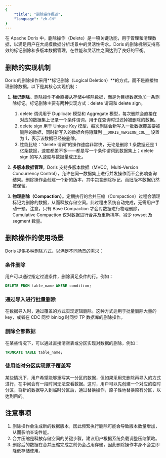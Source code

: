 ```yaml
---
{
    "title": "删除操作概述",
    "language": "zh-CN"
}
---
```


<!-- 
Licensed to the Apache Software Foundation (ASF) under one
or more contributor license agreements.  See the NOTICE file
distributed with this work for additional information
regarding copyright ownership.  The ASF licenses this file
to you under the Apache License, Version 2.0 (the
"License"); you may not use this file except in compliance
with the License.  You may obtain a copy of the License at

  http://www.apache.org/licenses/LICENSE-2.0

Unless required by applicable law or agreed to in writing,
software distributed under the License is distributed on an
"AS IS" BASIS, WITHOUT WARRANTIES OR CONDITIONS OF ANY
KIND, either express or implied.  See the License for the
specific language governing permissions and limitations
under the License.
-->

在 Apache Doris 中，删除操作（Delete）是一项关键功能，用于管理和清理数据，以满足用户在大规模数据分析场景中的灵活性需求。Doris 的删除机制支持高效的标记删除和多版本数据管理，在性能和灵活性之间达到了良好的平衡。

## 删除的实现机制

Doris 的删除操作采用**标记删除（Logical Deletion）**的方式，而不是直接物理删除数据。以下是其核心实现机制：

1. **标记删除**。删除操作不会直接从存储中移除数据，而是为目标数据添加一条删除标记。标记删除主要有两种实现方式：delete 谓词和 delete sign。

   1. delete 谓词用于 Duplicate 模型和 Aggregate 模型，每次删除会直接在对应的数据集上记录一个条件谓词，用于在查询时过滤掉被删除的数据。
   2. delete sign 用于 Unique Key 模型，每次删除会新写入一批数据覆盖要被删除的数据，同时新写入的数据会将隐藏列 `__DORIS_VERSION_COL__` 设置为 1，表示该数据已经被删除。
   3. 性能比较：“delete 谓词”的操作速度非常快，无论是删除 1 条数据还是 1 亿条数据，速度都差不多——都是写一个条件谓词到数据集上；delete sign 的写入速度与数据量成正比。

2. **多版本数据管理**。Doris 支持多版本数据（MVCC，Multi-Version Concurrency Control），允许在同一数据集上进行并发操作而不会影响查询结果。删除操作会创建一个新的版本，其中包含删除标记，而旧版本数据仍然被保留。

3. **物理删除（Compaction）**。定期执行的合并压缩（Compaction）过程会清理标记为删除的数据，从而释放存储空间。此过程由系统自动完成，无需用户手动干预。注意，只有 Base Compaction 才会对数据进行物理删除，Cumulative Compaction 仅对数据进行合并及重新排序，减少 rowset 及 segment 数量。

## 删除操作的使用场景

Doris 提供多种删除方式，以满足不同场景的需求：

### 条件删除

用户可以通过指定过滤条件，删除满足条件的行。例如：

```sql
DELETE FROM table_name WHERE condition;
```

### 通过导入进行批量删除

在数据导入时，通过覆盖的方式实现逻辑删除。这种方式适用于批量删除大量的 key，或者在 CDC 同步 binlog 时同步 TP 数据库的删除操作。

### 删除全部数据

在某些情况下，可以通过直接清空表或分区实现对数据的删除，例如：

```sql
TRUNCATE TABLE table_name;
```

### 使用临时分区实现原子覆盖写

某些情况下，用户希望能够重写某一分区的数据，但如果采用先删除再导入的方式进行，在中间会有一段时间无法查看数据。这时，用户可以先创建一个对应的临时分区，将新的数据导入到临时分区后，通过替换操作，原子性地替换原有分区，以达到目的。

## 注意事项

1. 删除操作会生成新的数据版本，因此频繁执行删除可能会导致版本数量增加，从而影响查询性能。
2. 合并压缩是释放存储空间的关键步骤，建议用户根据系统负载调整压缩策略。
3. 删除后的数据在合并压缩完成之前仍会占用存储，因此删除操作本身不会立即降低存储使用。

